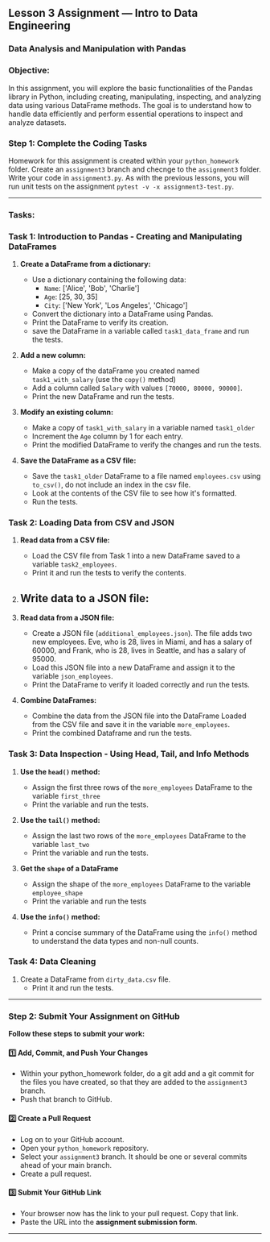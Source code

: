 ## Lesson 3 Assignment — Intro to Data Engineering
### Data Analysis and Manipulation with Pandas

### **Objective:**
In this assignment, you will explore the basic functionalities of the Pandas library in Python, including creating, manipulating, inspecting, and analyzing data using various DataFrame methods. The goal is to understand how to handle data efficiently and perform essential operations to inspect and analyze datasets.

### **Step 1: Complete the Coding Tasks**  

Homework for this assignment is created within your `python_homework` folder.  Create an `assignment3` branch and checnge to the `assignment3` folder.  Write your code in `assignment3.py`.  As with the previous lessons, you will run unit tests on the assignment `pytest -v -x assignment3-test.py`.

---

### **Tasks:**

### **Task 1: Introduction to Pandas - Creating and Manipulating DataFrames**
1. **Create a DataFrame from a dictionary:**
   - Use a dictionary containing the following data:
     - `Name`: ['Alice', 'Bob', 'Charlie']
     - `Age`: [25, 30, 35]
     - `City`: ['New York', 'Los Angeles', 'Chicago']
   - Convert the dictionary into a DataFrame using Pandas.
   - Print the DataFrame to verify its creation.
   - save the DataFrame in a variable called `task1_data_frame` and run the tests.

2. **Add a new column:**
   - Make a copy of the dataFrame you created named `task1_with_salary` (use the `copy()` method)
   - Add a column called `Salary` with values `[70000, 80000, 90000]`.
   - Print the new DataFrame and run the tests.

3. **Modify an existing column:**
   - Make a copy of `task1_with_salary` in a variable named `task1_older`
   - Increment the `Age` column by 1 for each entry.
   - Print the modified DataFrame to verify the changes and run the tests.

4. **Save the DataFrame as a CSV file:**
   - Save the `task1_older` DataFrame to a file named `employees.csv` using ```to_csv()```, do not include an index in the csv file.
   - Look at the contents of the CSV file to see how it's formatted.
   - Run the tests.
     

### **Task 2: Loading Data from CSV and JSON**
1. **Read data from a CSV file:**
   - Load the CSV file from Task 1 into a new DataFrame saved to a variable `task2_employees`.
   - Print it and run the tests to verify the contents.

2. **Write data to a JSON file:**
   - 
3. **Read data from a JSON file:**
   - Create a JSON file (`additional_employees.json`).  The file adds two new employees.  Eve, who is 28, lives in Miami, and has a salary of 60000, and Frank, who is 28, lives in Seattle, and has a salary of 95000.
   - Load this JSON file into a new DataFrame and assign it to the variable `json_employees`.
   - Print the DataFrame to verify it loaded correctly and run the tests.

3. **Combine DataFrames:**
   - Combine the data from the JSON file into the DataFrame Loaded from the CSV file and save it in the variable `more_employees`.
   - Print the combined Dataframe and run the tests.

### **Task 3: Data Inspection - Using Head, Tail, and Info Methods**
1. **Use the `head()` method:**
   - Assign the first three rows of the `more_employees` DataFrame to the variable `first_three`
   - Print the variable and run the tests.

2. **Use the `tail()` method:**
   - Assign the last two rows of the `more_employees` DataFrame to the variable `last_two`
   - Print the variable and run the tests.

3. **Get the `shape` of a DataFrame**
   - Assign the shape of the `more_employees` DataFrame to the variable `employee_shape`
   - Print the variable and run the tests 

4. **Use the `info()` method:**
   - Print a concise summary of the DataFrame using the `info()` method to understand the data types and non-null counts.

### **Task 4: Data Cleaning**

1. Create a DataFrame from `dirty_data.csv` file.
   - Print it and run the tests.

---

### **Step 2: Submit Your Assignment on GitHub**  

**Follow these steps to submit your work:**  

#### **1️⃣ Add, Commit, and Push Your Changes**  
- Within your python_homework folder, do a git add and a git commit for the files you have created, so that they are added to the `assignment3` branch.
- Push that branch to GitHub. 

#### **2️⃣ Create a Pull Request**  
- Log on to your GitHub account.
- Open your `python_homework` repository.
- Select your `assignment3` branch.  It should be one or several commits ahead of your main branch.
- Create a pull request.

#### **3️⃣ Submit Your GitHub Link**  
- Your browser now has the link to your pull request.  Copy that link. 
- Paste the URL into the **assignment submission form**.  

---
